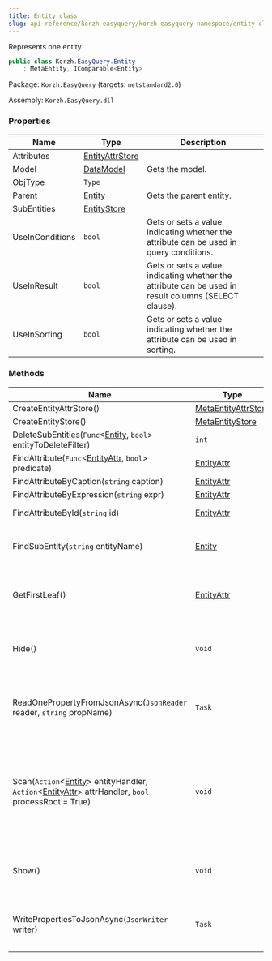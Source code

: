 ```yaml
---
title: Entity class
slug: api-reference/korzh-easyquery/korzh-easyquery-namespace/entity-class
---
```

Represents one entity
```csharp
public class Korzh.EasyQuery.Entity
    : MetaEntity, IComparable<Entity>

```
Package: `Korzh.EasyQuery` (targets: `netstandard2.0`)

Assembly: `Korzh.EasyQuery.dll`

### Properties

| Name | Type | Description | 
| --- | --- | --- | 
| Attributes | [EntityAttrStore](/api-reference/korzh-easyquery/korzh-easyquery-namespace/entityattrstore-class) |  | 
| Model | [DataModel](/api-reference/korzh-easyquery/korzh-easyquery-namespace/datamodel-class) | Gets the model. | 
| ObjType | `Type` |  | 
| Parent | [Entity](/api-reference/korzh-easyquery/korzh-easyquery-namespace/entity-class) | Gets the parent entity. | 
| SubEntities | [EntityStore](/api-reference/korzh-easyquery/korzh-easyquery-namespace/entitystore-class) |  | 
| UseInConditions | `bool` | Gets or sets a value indicating whether the attribute can be used in query conditions. | 
| UseInResult | `bool` | Gets or sets a value indicating whether the attribute can be used in result columns (SELECT clause). | 
| UseInSorting | `bool` | Gets or sets a value indicating whether the attribute can be used in sorting. | 


### Methods

| Name | Type | Description | 
| --- | --- | --- | 
| CreateEntityAttrStore() | [MetaEntityAttrStore](/api-reference/easydata-core/easydata-namespace/metaentityattrstore-class) |  | 
| CreateEntityStore() | [MetaEntityStore](/api-reference/easydata-core/easydata-namespace/metaentitystore-class) |  | 
| DeleteSubEntities(`Func`&lt;[Entity](/api-reference/korzh-easyquery/korzh-easyquery-namespace/entity-class), `bool`&gt; entityToDeleteFilter) | `int` | Deletes the sub-entities. | 
| FindAttribute(`Func`&lt;[EntityAttr](/api-reference/korzh-easyquery/korzh-easyquery-namespace/entityattr-class), `bool`&gt; predicate) | [EntityAttr](/api-reference/korzh-easyquery/korzh-easyquery-namespace/entityattr-class) |  | 
| FindAttributeByCaption(`string` caption) | [EntityAttr](/api-reference/korzh-easyquery/korzh-easyquery-namespace/entityattr-class) |  | 
| FindAttributeByExpression(`string` expr) | [EntityAttr](/api-reference/korzh-easyquery/korzh-easyquery-namespace/entityattr-class) |  | 
| FindAttributeById(`string` id) | [EntityAttr](/api-reference/korzh-easyquery/korzh-easyquery-namespace/entityattr-class) | Finds the attribute by its ID. | 
| FindSubEntity(`string` entityName) | [Entity](/api-reference/korzh-easyquery/korzh-easyquery-namespace/entity-class) | Finds a sub-entity in current entity by its name. | 
| GetFirstLeaf() | [EntityAttr](/api-reference/korzh-easyquery/korzh-easyquery-namespace/entityattr-class) | Gets the first attribute in all attributes and sub-entities of the current entity. | 
| Hide() | `void` | Hides this entity (turns off UseInConditions, UseInResult and UseInSorting) | 
| ReadOnePropertyFromJsonAsync(`JsonReader` reader, `string` propName) | `Task` | Reads one entity property from JSON (asynchronous way) or skips unused. | 
| Scan(`Action`&lt;[Entity](/api-reference/korzh-easyquery/korzh-easyquery-namespace/entity-class)&gt; entityHandler, `Action`&lt;[EntityAttr](/api-reference/korzh-easyquery/korzh-easyquery-namespace/entityattr-class)&gt; attrHandler, `bool` processRoot = True) | `void` | Scans all child entities and attributes (including this one one) calls entityHandler and attrHanlder delegates (correspondingly) for each of them | 
| Show() | `void` | Shows this entity (turns on UseInConditions, UseInResult and UseInSorting) | 
| WritePropertiesToJsonAsync(`JsonWriter` writer) | `Task` | Writes entity's properties to JSON (asynchronous way). |